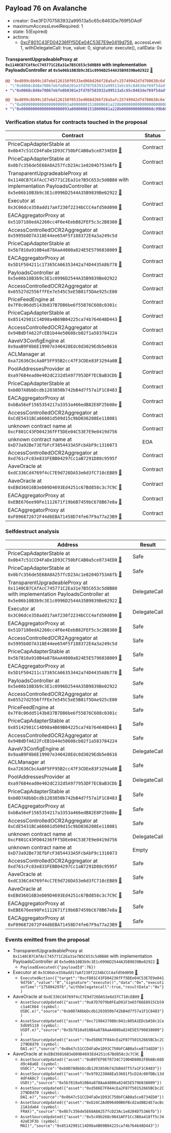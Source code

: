 ## Payload 76 on Avalanche

- creator: 0xe3FD707583932a99513a5c65c8463De769f5DAdF
- maximumAccessLevelRequired: 1
- state: 5(Expired)
- actions:
  - [0xcF801C43FD04236fFf5DEe04C53E7E9e0419d756](https://snowscan.xyz/tx/0xcF801C43FD04236fFf5DEe04C53E7E9e0419d756), accessLevel: 1, withDelegateCall: true, value: 0, signature: execute(), callData: 0x

#### TransparentUpgradeableProxy at `0x1140CB7CAfAcC745771C2Ea31e7B5C653c5d0B80` with implementation PayloadsController at `0x5e06b10B3b9c3E1c0996D2544A35B9839Be02922` [:ghost:](https://github.com/bgd-labs/aave-address-book  "GovernanceV3Avalanche.PAYLOADS_CONTROLLER")

```diff
@@ `0xd899c8b99c107ebd126158f0533ed068d266f28a5afc25749942d7d708638c6d` raw  @@
- "\"0x0068c848e70067ebfe0b0201e3fd707583932a99513a5c65c8463de769f5dadf\""
+ "\"0x0068c848e70067ebfe0b0301e3fd707583932a99513a5c65c8463de769f5dadf\""

@@ `0xd899c8b99c107ebd126158f0533ed068d266f28a5afc25749942d7d708638c6e` raw  @@
- "\"0x000000000000000000093a80000001518000681a228b00000000000000000000\""
+ "\"0x000000000000000000093a80000001518000681a228b00000000000068c99b60\""

```
### Verification status for contracts touched in the proposal

| Contract | Status |
|---------|------------|
| PriceCapAdapterStable at `0x0b47c51CCD4FaDe1D93C750bFCAB0a5ce8734ED0` [:ghost:](https://github.com/bgd-labs/aave-address-book  "AaveV2Avalanche.ASSETS.DAIe.ORACLE") | Contract |
| PriceCapAdapterStable at `0x0b7c356de5E68A8A257fcD23Ac1e8204D753A6fb` [:ghost:](https://github.com/bgd-labs/aave-address-book  "AaveV3Avalanche.ASSETS.FRAX.ORACLE") | Contract |
| TransparentUpgradeableProxy at `0x1140CB7CAfAcC745771C2Ea31e7B5C653c5d0B80` with implementation PayloadsController at `0x5e06b10B3b9c3E1c0996D2544A35B9839Be02922` [:ghost:](https://github.com/bgd-labs/aave-address-book  "GovernanceV3Avalanche.PAYLOADS_CONTROLLER") | Contract |
| Executor at `0x3C06dce358add17aAf230f2234bCCC4afd50d090` [:ghost:](https://github.com/bgd-labs/aave-address-book  "AaveV2Avalanche.POOL_ADMIN") | Contract |
| EACAggregatorProxy at `0x51D7180edA2260cc4F6e4EebB82FEF5c3c2B8300` [:ghost:](https://github.com/bgd-labs/aave-address-book  "ChainlinkAvalanche.DAI_USD") | Contract |
| AccessControlledOCR2Aggregator at `0x5995b0D7A318E44ee654F5f188372E4a3a249c5d` | Contract |
| PriceCapAdapterStable at `0x5b7810a910B4a878AaA4800a824E5E5796838009` [:ghost:](https://github.com/bgd-labs/aave-address-book  "AaveV2Avalanche.ASSETS.USDTe.ORACLE") | Contract |
| EACAggregatorProxy at `0x5D1F504211c17365CA66353442a74D4435A8b778` [:ghost:](https://github.com/bgd-labs/aave-address-book  "ChainlinkAvalanche.MIMATIC_USD") | Contract |
| PayloadsController at `0x5e06b10B3b9c3E1c0996D2544A35B9839Be02922` | Contract |
| AccessControlledOCR2Aggregator at `0x65527d2556ffFEe7e545C5eE5B81f5DAe925cE00` | Contract |
| PriceFeedEngine at `0x7F8c06dd5143b837B7D86be6f55876C608c0301c` | Contract |
| PriceCapAdapterStable at `0x85142981C14D98a4B69B04225ca74b764648D443` [:ghost:](https://github.com/bgd-labs/aave-address-book  "AaveV3Avalanche.ASSETS.MAI.ORACLE") | Contract |
| AccessControlledOCR2Aggregator at `0x94BdDfA622FcEB1b44e50608cb02f1a583784224` | Contract |
| AaveV3ConfigEngine at `0x9aaB9F0b6E19907e346420Edc0d3029Edb5e8616` | Contract |
| ACLManager at `0xa72636CbcAa8F5FF95B2cc47F3CDEe83F3294a0B` [:ghost:](https://github.com/bgd-labs/aave-address-book  "AaveV3Avalanche.ACL_MANAGER") | Contract |
| PoolAddressesProvider at `0xa97684ead0e402dC232d5A977953DF7ECBaB3CDb` [:ghost:](https://github.com/bgd-labs/aave-address-book  "AaveV3Avalanche.POOL_ADDRESSES_PROVIDER") | Contract |
| PriceCapAdapterStable at `0xb0D7A8bbDcdb1203850b742bB4d7f57a1F1C8483` [:ghost:](https://github.com/bgd-labs/aave-address-book  "AaveV2Avalanche.ASSETS.USDCe.ORACLE") | Contract |
| EACAggregatorProxy at `0xbBa56eF1565354217a3353a466edB82E8F25b08e` [:ghost:](https://github.com/bgd-labs/aave-address-book  "ChainlinkAvalanche.FRAX_USD") | Contract |
| AccessControlledOCR2Aggregator at `0xCdE5431BCa66081d509d15c9bD036208Ee118081` | Contract |
| unknown contract name at `0xcF801C43FD04236fFf5DEe04C53E7E9e0419d756` | Contract |
| unknown contract name at `0xD73a92Be73EfbFcF3854433A5FcbAbF9c1316073` | EOA |
| AccessControlledOCR2Aggregator at `0xd761cFc03e833FEBB04297Cc1aB7291D80c9595f` | Contract |
| AaveOracle at `0xdC336Cd4769f4cC7E9d726DA53e6d3fC710cEB89` [:ghost:](https://github.com/bgd-labs/aave-address-book  "AaveV2Avalanche.ORACLE") | Contract |
| AaveOracle at `0xEBd36016B3eD09D4693Ed4251c67Bd858c3c7C9C` [:ghost:](https://github.com/bgd-labs/aave-address-book  "AaveV3Avalanche.ORACLE") | Contract |
| EACAggregatorProxy at `0xEBE676ee90Fe1112671f19b6B7459bC678B67e8a` [:ghost:](https://github.com/bgd-labs/aave-address-book  "ChainlinkAvalanche.USDT_USD") | Contract |
| EACAggregatorProxy at `0xF096872672F44d6EBA71458D74fe67F9a77a23B9` [:ghost:](https://github.com/bgd-labs/aave-address-book  "ChainlinkAvalanche.USDC_USD") | Contract |

### Selfdestruct analysis

| Address | Result |
|---------|------------|
| PriceCapAdapterStable at `0x0b47c51CCD4FaDe1D93C750bFCAB0a5ce8734ED0` [:ghost:](https://github.com/bgd-labs/aave-address-book  "AaveV2Avalanche.ASSETS.DAIe.ORACLE") | Safe |
| PriceCapAdapterStable at `0x0b7c356de5E68A8A257fcD23Ac1e8204D753A6fb` [:ghost:](https://github.com/bgd-labs/aave-address-book  "AaveV3Avalanche.ASSETS.FRAX.ORACLE") | Safe |
| TransparentUpgradeableProxy at `0x1140CB7CAfAcC745771C2Ea31e7B5C653c5d0B80` with implementation PayloadsController at `0x5e06b10B3b9c3E1c0996D2544A35B9839Be02922` [:ghost:](https://github.com/bgd-labs/aave-address-book  "GovernanceV3Avalanche.PAYLOADS_CONTROLLER") | DelegateCall |
| Executor at `0x3C06dce358add17aAf230f2234bCCC4afd50d090` [:ghost:](https://github.com/bgd-labs/aave-address-book  "AaveV2Avalanche.POOL_ADMIN") | DelegateCall |
| EACAggregatorProxy at `0x51D7180edA2260cc4F6e4EebB82FEF5c3c2B8300` [:ghost:](https://github.com/bgd-labs/aave-address-book  "ChainlinkAvalanche.DAI_USD") | Safe |
| AccessControlledOCR2Aggregator at `0x5995b0D7A318E44ee654F5f188372E4a3a249c5d` | Safe |
| PriceCapAdapterStable at `0x5b7810a910B4a878AaA4800a824E5E5796838009` [:ghost:](https://github.com/bgd-labs/aave-address-book  "AaveV2Avalanche.ASSETS.USDTe.ORACLE") | Safe |
| EACAggregatorProxy at `0x5D1F504211c17365CA66353442a74D4435A8b778` [:ghost:](https://github.com/bgd-labs/aave-address-book  "ChainlinkAvalanche.MIMATIC_USD") | Safe |
| PayloadsController at `0x5e06b10B3b9c3E1c0996D2544A35B9839Be02922` | Safe |
| AccessControlledOCR2Aggregator at `0x65527d2556ffFEe7e545C5eE5B81f5DAe925cE00` | Safe |
| PriceFeedEngine at `0x7F8c06dd5143b837B7D86be6f55876C608c0301c` | Safe |
| PriceCapAdapterStable at `0x85142981C14D98a4B69B04225ca74b764648D443` [:ghost:](https://github.com/bgd-labs/aave-address-book  "AaveV3Avalanche.ASSETS.MAI.ORACLE") | Safe |
| AccessControlledOCR2Aggregator at `0x94BdDfA622FcEB1b44e50608cb02f1a583784224` | Safe |
| AaveV3ConfigEngine at `0x9aaB9F0b6E19907e346420Edc0d3029Edb5e8616` | DelegateCall |
| ACLManager at `0xa72636CbcAa8F5FF95B2cc47F3CDEe83F3294a0B` [:ghost:](https://github.com/bgd-labs/aave-address-book  "AaveV3Avalanche.ACL_MANAGER") | Safe |
| PoolAddressesProvider at `0xa97684ead0e402dC232d5A977953DF7ECBaB3CDb` [:ghost:](https://github.com/bgd-labs/aave-address-book  "AaveV3Avalanche.POOL_ADDRESSES_PROVIDER") | DelegateCall |
| PriceCapAdapterStable at `0xb0D7A8bbDcdb1203850b742bB4d7f57a1F1C8483` [:ghost:](https://github.com/bgd-labs/aave-address-book  "AaveV2Avalanche.ASSETS.USDCe.ORACLE") | Safe |
| EACAggregatorProxy at `0xbBa56eF1565354217a3353a466edB82E8F25b08e` [:ghost:](https://github.com/bgd-labs/aave-address-book  "ChainlinkAvalanche.FRAX_USD") | Safe |
| AccessControlledOCR2Aggregator at `0xCdE5431BCa66081d509d15c9bD036208Ee118081` | Safe |
| unknown contract name at `0xcF801C43FD04236fFf5DEe04C53E7E9e0419d756` | DelegateCall |
| unknown contract name at `0xD73a92Be73EfbFcF3854433A5FcbAbF9c1316073` | Empty |
| AccessControlledOCR2Aggregator at `0xd761cFc03e833FEBB04297Cc1aB7291D80c9595f` | Safe |
| AaveOracle at `0xdC336Cd4769f4cC7E9d726DA53e6d3fC710cEB89` [:ghost:](https://github.com/bgd-labs/aave-address-book  "AaveV2Avalanche.ORACLE") | Safe |
| AaveOracle at `0xEBd36016B3eD09D4693Ed4251c67Bd858c3c7C9C` [:ghost:](https://github.com/bgd-labs/aave-address-book  "AaveV3Avalanche.ORACLE") | Safe |
| EACAggregatorProxy at `0xEBE676ee90Fe1112671f19b6B7459bC678B67e8a` [:ghost:](https://github.com/bgd-labs/aave-address-book  "ChainlinkAvalanche.USDT_USD") | Safe |
| EACAggregatorProxy at `0xF096872672F44d6EBA71458D74fe67F9a77a23B9` [:ghost:](https://github.com/bgd-labs/aave-address-book  "ChainlinkAvalanche.USDC_USD") | Safe |

### Events emitted from the proposal

- TransparentUpgradeableProxy at `0x1140CB7CAfAcC745771C2Ea31e7B5C653c5d0B80` with implementation PayloadsController at `0x5e06b10B3b9c3E1c0996D2544A35B9839Be02922` [:ghost:](https://github.com/bgd-labs/aave-address-book  "GovernanceV3Avalanche.PAYLOADS_CONTROLLER")
  - `PayloadExecuted({"payloadId":76})`
- Executor at `0x3C06dce358add17aAf230f2234bCCC4afd50d090` [:ghost:](https://github.com/bgd-labs/aave-address-book  "AaveV2Avalanche.POOL_ADMIN")
  - `ExecutedAction({"target":"0xcF801C43FD04236fFf5DEe04C53E7E9e0419d756","value":"0","signature":"execute()","data":"0x","executionTime":"1758042976","withDelegatecall":true,"resultData":"0x"})`
- AaveOracle at `0xdC336Cd4769f4cC7E9d726DA53e6d3fC710cEB89` [:ghost:](https://github.com/bgd-labs/aave-address-book  "AaveV2Avalanche.ORACLE")
  - `AssetSourceUpdated({"asset":"0xA7D7079b0FEaD91F3e65f86E8915Cb59c1a4C664 (symbol: USDC.e)","source":"0xb0D7A8bbDcdb1203850b742bB4d7f57a1F1C8483"})`
  - `AssetSourceUpdated({"asset":"0xc7198437980c041c805A1EDcbA50c1Ce5db95118 (symbol: USDT.e)","source":"0x5b7810a910B4a878AaA4800a824E5E5796838009"})`
  - `AssetSourceUpdated({"asset":"0xd586E7F844cEa2F87f50152665BCbc2C279D8d70 (symbol: DAI.e)","source":"0x0b47c51CCD4FaDe1D93C750bFCAB0a5ce8734ED0"})`
- AaveOracle at `0xEBd36016B3eD09D4693Ed4251c67Bd858c3c7C9C` [:ghost:](https://github.com/bgd-labs/aave-address-book  "AaveV3Avalanche.ORACLE")
  - `AssetSourceUpdated({"asset":"0xB97EF9Ef8734C71904D8002F8b6Bc66Dd9c48a6E (symbol: USDC)","source":"0xb0D7A8bbDcdb1203850b742bB4d7f57a1F1C8483"})`
  - `AssetSourceUpdated({"asset":"0x9702230A8Ea53601f5cD2dc00fDBc13d4dF4A8c7 (symbol: USDt)","source":"0x5b7810a910B4a878AaA4800a824E5E5796838009"})`
  - `AssetSourceUpdated({"asset":"0xd586E7F844cEa2F87f50152665BCbc2C279D8d70 (symbol: DAI.e)","source":"0x0b47c51CCD4FaDe1D93C750bFCAB0a5ce8734ED0"})`
  - `AssetSourceUpdated({"asset":"0xD24C2Ad096400B6FBcd2ad8B24E7acBc21A1da64 (symbol: FRAX)","source":"0x0b7c356de5E68A8A257fcD23Ac1e8204D753A6fb"})`
  - `AssetSourceUpdated({"asset":"0x5c49b268c9841AFF1Cc3B0a418ff5c3442eE3F3b (symbol: MAI)","source":"0x85142981C14D98a4B69B04225ca74b764648D443"})`
